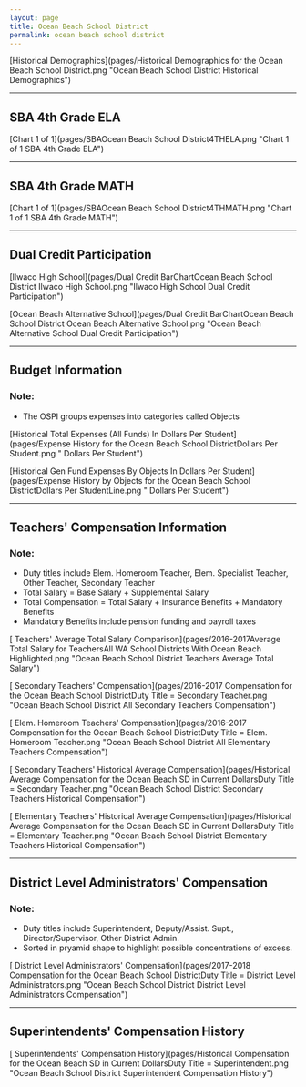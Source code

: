 ```yaml
---
layout: page
title: Ocean Beach School District
permalink: ocean beach school district
---
```



[Historical Demographics](pages/Historical Demographics for the Ocean Beach School District.png "Ocean Beach School District Historical Demographics")

___

## SBA 4th Grade ELA

[Chart 1 of 1](pages/SBAOcean Beach School District4THELA.png "Chart 1 of 1 SBA 4th Grade ELA")


___

## SBA 4th Grade MATH

[Chart 1 of 1](pages/SBAOcean Beach School District4THMATH.png "Chart 1 of 1 SBA 4th Grade MATH")


___

## Dual Credit Participation

[Ilwaco High School](pages/Dual Credit BarChartOcean Beach School District Ilwaco High School.png "Ilwaco High School Dual Credit Participation")

[Ocean Beach Alternative School](pages/Dual Credit BarChartOcean Beach School District Ocean Beach Alternative School.png "Ocean Beach Alternative School Dual Credit Participation")


___

## Budget Information
### Note:
- The OSPI groups expenses into categories called Objects

[Historical Total Expenses (All Funds) In Dollars Per Student](pages/Expense History for the Ocean Beach School DistrictDollars Per Student.png " Dollars Per Student")

[Historical Gen Fund Expenses By Objects In Dollars Per Student](pages/Expense History by Objects for the Ocean Beach School DistrictDollars Per StudentLine.png " Dollars Per Student")


___

## Teachers' Compensation Information
### Note:
- Duty titles include Elem. Homeroom Teacher, Elem. Specialist Teacher, Other Teacher, Secondary Teacher
- Total Salary = Base Salary + Supplemental Salary
- Total Compensation = Total Salary + Insurance Benefits + Mandatory Benefits
- Mandatory Benefits include pension funding and payroll taxes

[ Teachers' Average Total Salary Comparison](pages/2016-2017Average Total Salary for TeachersAll WA School Districts With Ocean Beach Highlighted.png "Ocean Beach School District Teachers Average Total Salary")

[ Secondary Teachers' Compensation](pages/2016-2017 Compensation for the Ocean Beach School DistrictDuty Title = Secondary Teacher.png "Ocean Beach School District All Secondary Teachers Compensation")

[ Elem. Homeroom Teachers' Compensation](pages/2016-2017 Compensation for the Ocean Beach School DistrictDuty Title = Elem. Homeroom Teacher.png "Ocean Beach School District All Elementary Teachers Compensation")

[ Secondary Teachers' Historical Average Compensation](pages/Historical Average Compensation for the Ocean Beach SD in Current DollarsDuty Title = Secondary Teacher.png "Ocean Beach School District Secondary Teachers Historical Compensation")

[ Elementary Teachers' Historical Average Compensation](pages/Historical Average Compensation for the Ocean Beach SD in Current DollarsDuty Title = Elementary Teacher.png "Ocean Beach School District Elementary Teachers Historical Compensation")


___

## District Level Administrators' Compensation

### Note:
- Duty titles include Superintendent, Deputy/Assist. Supt., Director/Supervisor, Other District Admin.
- Sorted in pryamid shape to highlight possible concentrations of excess.

[ District Level Administrators' Compensation](pages/2017-2018 Compensation for the Ocean Beach School DistrictDuty Title = District Level Administrators.png "Ocean Beach School District District Level Administrators Compensation")


___

## Superintendents' Compensation History

[ Superintendents' Compensation History](pages/Historical Compensation for the Ocean Beach SD in Current DollarsDuty Title = Superintendent.png "Ocean Beach School District Superintendent Compensation History")

